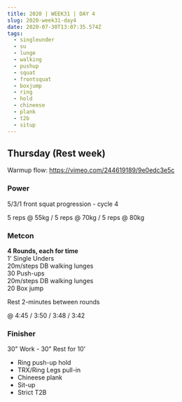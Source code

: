 ```yaml
---
title: 2020 | WEEK31 | DAY 4
slug: 2020-week31-day4
date: 2020-07-30T13:07:35.574Z
tags:
  - singleunder
  - su
  - lunge
  - walking
  - pushup
  - squat
  - frontsquat
  - boxjump
  - ring
  - hold
  - chineese
  - plank
  - t2b
  - situp
---
```

## Thursday (Rest week)

Warmup flow: <https://vimeo.com/244619189/9e0edc3e5c>

### Power

5/3/1 front squat progression - cycle 4

5 reps @ 55kg / 5 reps @ 70kg / 5 reps @ 80kg

### Metcon

**4 Rounds, each for time**\
1' Single Unders\
20m/steps DB walking lunges\
30 Push-ups\
20m/steps DB walking lunges\
20 Box jump

Rest 2-minutes between rounds

@ 4:45 / 3:50 / 3:48 / 3:42

### Finisher

30" Work - 30" Rest for 10'

* Ring push-up hold
* TRX/Ring Legs pull-in
* Chineese plank
* Sit-up
* Strict T2B